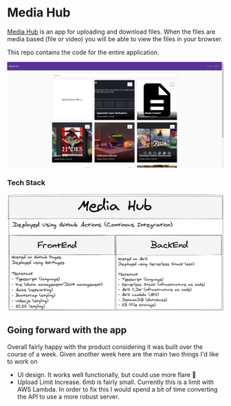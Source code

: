 # Media Hub

[Media Hub]([www.Robertaron.io/MediaHub](http://www.robertaron.io/MediaHub/#/)) is an app for uploading and download files. When the files are media based (file or video) you will be able to view the files in your browser.

This repo contains the code for the entire application. 

![Media Hub Picture](/readme-images/MediaHub.png)

### Tech Stack

![Stack Overview](/readme-images/MediaHub_Overview.png)

## Going forward with the app

Overall fairly happy with the product considering it was built over the course of a week. Given another week here are the main two things I'd like to work on

- UI design. It works well functionally, but could use more flare 🎉
- Upload Limit Increase. 6mb is fairly small. Currently this is a limit with AWS Lambda. In order to fix this I would spend a bit of time converting the API to use a more robust server.

